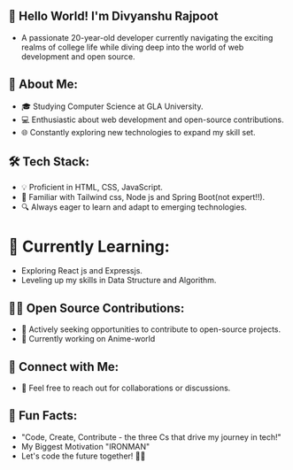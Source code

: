 ## 👋 Hello World! I'm Divyanshu Rajpoot
- A passionate 20-year-old developer currently navigating the exciting realms of college life while diving deep into the world of web development and open source.

## 🚀 About Me:

- 🎓 Studying Computer Science at GLA University.
- 💻 Enthusiastic about web development and open-source contributions.
- 🌐 Constantly exploring new technologies to expand my skill set.

## 🛠️ Tech Stack:

- 💡 Proficient in HTML, CSS, JavaScript.
- 🚀 Familiar with Tailwind css, Node js and Spring Boot(not expert!!).
- 🔍 Always eager to learn and adapt to emerging technologies.

# 🌱 Currently Learning:

- Exploring React js and Expressjs.
- Leveling up my skills in Data Structure and Algorithm.

## 👨‍💻 Open Source Contributions:

- 🌟 Actively seeking opportunities to contribute to open-source projects.
- 🔧 Currently working on Anime-world 

## 🤝 Connect with Me:

- 📧 Feel free to reach out for collaborations or discussions.


## 🌈 Fun Facts:

- "Code, Create, Contribute - the three Cs that drive my journey in tech!"
- My Biggest Motivation "IRONMAN"
- Let's code the future together! 🚀✨

